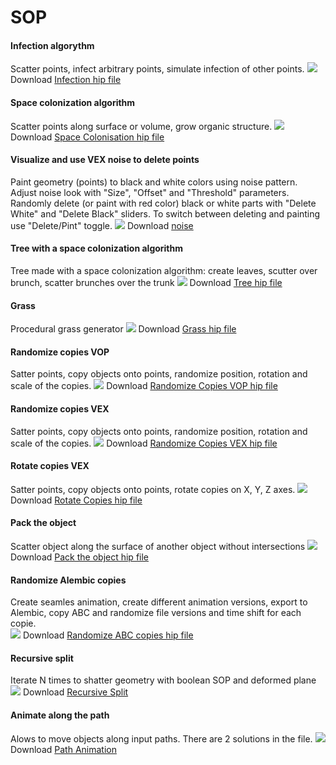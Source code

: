 # SOP
#### Infection algorythm
Scatter points, infect arbitrary points, simulate infection of other points.
[![](https://c1.staticflickr.com/1/784/40518812075_95e27ae91f_o.gif)](https://c1.staticflickr.com/1/784/40518812075_95e27ae91f_o.gif)
Download [Infection hip file](../blob/master/src/hips/infection_001.hipnc)

#### Space colonization algorithm
Scatter points along surface or volume, grow organic structure.
[![](https://c1.staticflickr.com/1/813/40697098994_88c80c9110_o.gif)](https://c1.staticflickr.com/1/813/40697098994_88c80c9110_o.gif)
Download [Space Colonisation hip file](../blob/master/src/hips/spaceColonization_001.hipnc)

#### Visualize and use VEX noise to delete points
Paint geometry (points) to black and white colors using noise pattern. Adjust noise look with "Size", "Offset" and "Threshold" parameters. Randomly delete (or paint with red color) black or white parts with "Delete White" and "Delete Black" sliders. To switch between deleting and painting use "Delete/Pint" toggle.
[![](https://c1.staticflickr.com/5/4918/39729617033_85a925d74e_o.gif)](https://c1.staticflickr.com/5/4918/39729617033_85a925d74e_o.gif)
Download [noise](../blob/master/src/hips/noise_001.hipnc)

#### Tree with a space colonization algorithm
Tree made with a space colonization algorithm: create leaves, scutter over brunch, scatter brunches over the trunk
[![](https://c1.staticflickr.com/5/4911/46693673621_84a829d7bc_o.jpg)](https://c1.staticflickr.com/5/4911/46693673621_84a829d7bc_o.jpg)
Download [Tree hip file](../blob/master/src/hips/treeColonization_001.hipnc)

#### Grass
Procedural grass generator
[![](https://c1.staticflickr.com/5/4835/46693419671_16ff0f43d8_o.jpg)](https://c1.staticflickr.com/5/4835/46693419671_16ff0f43d8_o.jpg)
Download [Grass hip file](../blob/master/src/hips/grass_001.hipnc)

#### Randomize copies VOP
Satter points, copy objects onto points, randomize position, rotation and scale of the copies. 
[![](https://c1.staticflickr.com/1/887/41411521611_697f823b58_o.gif)](https://c1.staticflickr.com/1/887/41411521611_697f823b58_o.gif)
Download [Randomize Copies VOP hip file](../blob/mastersrc/src/hips/randomizeCopiesVOP_001.hipnc)

#### Randomize copies VEX
Satter points, copy objects onto points, randomize position, rotation and scale of the copies. 
[![](https://c2.staticflickr.com/2/1745/27753095197_866b79e412_o.gif)](https://c2.staticflickr.com/2/1745/27753095197_866b79e412_o.gif)
Download [Randomize Copies VEX hip file](../blob/master/src/hips/EXA_randomizeCopiesVEX_001.hipnc)

#### Rotate copies VEX
Satter points, copy objects onto points, rotate copies on X, Y, Z axes. 
[![](https://c1.staticflickr.com/1/797/40518974875_6ee730364a_o.gif)](https://c1.staticflickr.com/1/797/40518974875_6ee730364a_o.gif)
Download [Rotate Copies hip file](../blob/master/src/hips/rotateCopiesVEX_001.hipnc)

#### Pack the object
Scatter object along the surface of another object without intersections
[![](https://c1.staticflickr.com/1/809/40700249024_aba39f76e1_o.gif)](https://c1.staticflickr.com/1/809/40700249024_aba39f76e1_o.gif)
Download [Pack the object hip file](../blob/master/src/hips/EXA_packObject_001.hipnc)

#### Randomize Alembic copies
Create seamles animation, create different animation versions, export to Alembic, copy ABC and randomize file versions and time shift for each copie.  
[![](https://c1.staticflickr.com/1/912/27320532997_02d02ff488_o.gif)](https://c1.staticflickr.com/1/912/27320532997_02d02ff488_o.gif) 
Download [Randomize ABC copies hip file](../blob/master/src/hips/TUT_copyABC_001.hipnc)

#### Recursive split
Iterate N times to shatter geometry with boolean SOP and deformed plane
[![](https://c2.staticflickr.com/8/7834/46940701961_58a4ec9ea9_o.jpg)](https://c2.staticflickr.com/8/7834/46940701961_58a4ec9ea9_o.jpg) 
Download [Recursive Split](../blob/master/src/hips/recursiveSplit_001.hipnc)

#### Animate along the path
Alows to move objects along input paths. There are 2 solutions in the file. 
[![](https://live.staticflickr.com/65535/48103249366_471c0a9dc7_o.jpg)](https://live.staticflickr.com/65535/48103249366_471c0a9dc7_o.jpg) 
Download [Path Animation](../blob/master/src/hips/pathAnimation.hiplc)